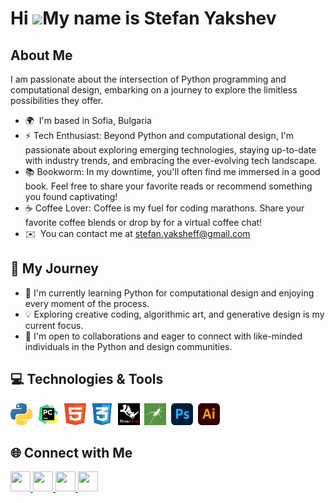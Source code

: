 Hi ![](https://user-images.githubusercontent.com/18350557/176309783-0785949b-9127-417c-8b55-ab5a4333674e.gif)My name is Stefan Yakshev
======================================================================================================================================

## About Me
I am passionate about the intersection of Python programming and computational design, embarking on a journey to explore the limitless possibilities they offer.

*   🌍  I'm based in Sofia, Bulgaria
*   ⚡  Tech Enthusiast: Beyond Python and computational design, I'm passionate about exploring emerging technologies, staying up-to-date with industry trends, and embracing the ever-evolving tech landscape.
*   📚  Bookworm: In my downtime, you'll often find me immersed in a good book. Feel free to share your favorite reads or recommend something you found captivating!
*   ☕  Coffee Lover: Coffee is my fuel for coding marathons. Share your favorite coffee blends or drop by for a virtual coffee chat!
*   ✉️  You can contact me at [stefan.yaksheff@gmail.com](mailto:stefan.yaksheff@gmail.com)

## 🚀 My Journey

- 🌱 I'm currently learning Python for computational design and enjoying every moment of the process.
- 💡 Exploring creative coding, algorithmic art, and generative design is my current focus.
- 🤝 I'm open to collaborations and eager to connect with like-minded individuals in the Python and design communities.
  
## 💻 Technologies & Tools   
                    
<img src="./Logos/python.png" alt="Python" width="35" height="35">&nbsp;
<img src="./Logos/pycharm.png" alt="PyCharm" width="35" height="35">&nbsp;
<img src="./Logos/html.png" alt="HTML" width="35" height="35">&nbsp;
<img src="./Logos/css.png" alt="CSS" width="35" height="35">&nbsp;
<img src="./Logos/rhinoceros.png" alt="Rhino3D" width="35" height="35">&nbsp;
<img src="./Logos/grasshopper.png" alt="Grasshopper" width="35" height="35">&nbsp;
<img src="./Logos/photoshop.png" alt="Photoshop" width="35" height="35">&nbsp;
<img src="./Logos/illustrator.png" alt="Illustrator" width="35" height="35">







## 🌐 Connect with Me
<p align="left"> <a href="https://www.behance.com/stefanyaksheff" target="_blank" rel="noreferrer"> <picture> <source media="(prefers-color-scheme: dark)" srcset="undefined" /> <source media="(prefers-color-scheme: light)" srcset="https://raw.githubusercontent.com/danielcranney/readme-generator/main/public/icons/socials/behance.svg" /> <img src="https://raw.githubusercontent.com/danielcranney/readme-generator/main/public/icons/socials/behance.svg" width="32" height="32" /> </picture> </a> <a href="https://discord.com/users/stefan.yaksheff" target="_blank" rel="noreferrer"> <picture> <source media="(prefers-color-scheme: dark)" srcset="undefined" /> <source media="(prefers-color-scheme: light)" srcset="https://raw.githubusercontent.com/danielcranney/readme-generator/main/public/icons/socials/discord.svg" /> <img src="https://raw.githubusercontent.com/danielcranney/readme-generator/main/public/icons/socials/discord.svg" width="32" height="32" /> </picture> </a> <a href="https://www.github.com/stfn333" target="_blank" rel="noreferrer"> <picture> <source media="(prefers-color-scheme: dark)" srcset="https://raw.githubusercontent.com/danielcranney/readme-generator/main/public/icons/socials/github-dark.svg" /> <source media="(prefers-color-scheme: light)" srcset="https://raw.githubusercontent.com/danielcranney/readme-generator/main/public/icons/socials/github.svg" /> <img src="https://raw.githubusercontent.com/danielcranney/readme-generator/main/public/icons/socials/github.svg" width="32" height="32" /> </picture> </a> <a href="https://www.linkedin.com/in/stefanyaksheff/" target="_blank" rel="noreferrer"> <picture> <source media="(prefers-color-scheme: dark)" srcset="https://raw.githubusercontent.com/danielcranney/readme-generator/main/public/icons/socials/linkedin-dark.svg" /> <source media="(prefers-color-scheme: light)" srcset="https://raw.githubusercontent.com/danielcranney/readme-generator/main/public/icons/socials/linkedin.svg" /> <img src="https://raw.githubusercontent.com/danielcranney/readme-generator/main/public/icons/socials/linkedin.svg" width="32" height="32" /> </picture> </a></p>


